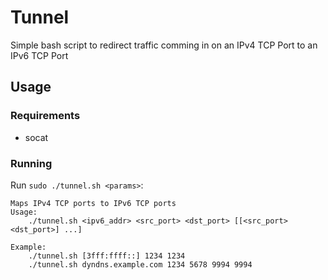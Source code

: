 # Tunnel
Simple bash script to redirect traffic comming in on an IPv4 TCP Port to an IPv6 TCP Port
## Usage
### Requirements
* socat
### Running
Run `sudo ./tunnel.sh <params>`:
```
Maps IPv4 TCP ports to IPv6 TCP ports
Usage: 
	./tunnel.sh <ipv6_addr> <src_port> <dst_port> [[<src_port> <dst_port>] ...]
	
Example:
	./tunnel.sh [3fff:ffff::] 1234 1234
	./tunnel.sh dyndns.example.com 1234 5678 9994 9994
```
